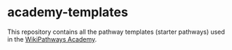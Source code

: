 # academy-templates
This repository contains all the pathway templates (starter pathways) used in the [WikiPathways Academy](https://wikipathways.org/academy/).
